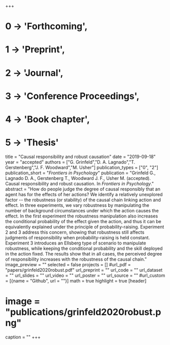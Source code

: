 +++
# 0 -> 'Forthcoming',
# 1 -> 'Preprint',
# 2 -> 'Journal',
# 3 -> 'Conference Proceedings',
# 4 -> 'Book chapter',
# 5 -> 'Thesis'

title = "Causal responsibility and robust causation"
date = "2019-09-18"
year = "accepted"
authors = ["G. Grinfeld","D. A. Lagnado","T. Gerstenberg","J. F. Woodward","M. Usher"]
publication_types = ["0", "2"]
publication_short = "_Frontiers in Psychology_"
publication = "Grinfeld G., Lagnado D. A., Gerstenberg T., Woodward J. F., Usher M. (accepted). Causal responsibility and robust causation. In _Frontiers in Psychology_."
abstract = "How do people judge the degree of causal responsibly that an agent has for the effects of her actions? We identify a relatively unexplored factor -- the robustness (or stability) of the causal chain linking action and effect. In three experiments, we vary robustness by manipulating the number of background circumstances under which the action causes the effect. In the first experiment the robustness manipulation also increases the conditional probability of the effect given the action, and thus it can be equivalently explained under the principle of probability-raising. Experiment 2 and 3 address this concern, showing that robustness still affects judgments of responsibility when probability-raising is held constant. Experiment 3 introduces an Ellsberg type of scenario to manipulate robustness, while keeping the conditional probability and the skill deployed in the action fixed. The results show that in all cases, the perceived degree of responsibility increases with the robustness of the causal chain."
image_preview = ""
selected = false
projects = []
#url_pdf = "papers/grinfeld2020robust.pdf"
url_preprint = ""
url_code = ""
url_dataset = ""
url_slides = ""
url_video = ""
url_poster = ""
url_source = ""
#url_custom = [{name = "Github", url = ""}]
math = true
highlight = true
[header]
# image = "publications/grinfeld2020robust.png"
caption = ""
+++